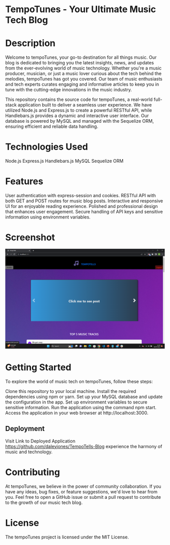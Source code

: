 # TempoTunes - Your Ultimate Music Tech Blog


# Description
Welcome to tempoTunes, your go-to destination for all things music. Our blog is dedicated to bringing you the latest insights, news, and updates from the ever-evolving world of music technology. Whether you're a music producer, musician, or just a music lover curious about the tech behind the melodies, tempoTunes has got you covered. Our team of music enthusiasts and tech experts curates engaging and informative articles to keep you in tune with the cutting-edge innovations in the music industry.

This repository contains the source code for tempoTunes, a real-world full-stack application built to deliver a seamless user experience. We have utilized Node.js and Express.js to create a powerful RESTful API, while Handlebars.js provides a dynamic and interactive user interface. Our database is powered by MySQL and managed with the Sequelize ORM, ensuring efficient and reliable data handling.

# Technologies Used
Node.js
Express.js
Handlebars.js
MySQL
Sequelize ORM

# Features
User authentication with express-session and cookies.
RESTful API with both GET and POST routes for music blog posts.
Interactive and responsive UI for an enjoyable reading experience.
Polished and professional design that enhances user engagement.
Secure handling of API keys and sensitive information using environment variables.

# Screenshot
![Screenshot of My Project](./public/images/Screenshot%20(106).png)



# Getting Started
To explore the world of music tech on tempoTunes, follow these steps:

Clone this repository to your local machine.
Install the required dependencies using npm or yarn.
Set up your MySQL database and update the configuration in the app.
Set up environment variables to secure sensitive information.
Run the application using the command npm start.
Access the application in your web browser at http://localhost:3000.

## Deployment
Visit Link to Deployed Application https://github.com/daleyjones/TempoTells-Blog  experience the harmony of music and technology.

# Contributing
At tempoTunes, we believe in the power of community collaboration. If you have any ideas, bug fixes, or feature suggestions, we'd love to hear from you. Feel free to open a GitHub issue or submit a pull request to contribute to the growth of our music tech blog.

# License
The tempoTunes project is licensed under the MIT License.

